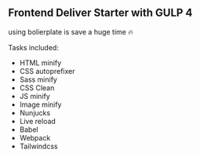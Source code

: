 ## Frontend Deliver Starter with GULP 4

using bolierplate is save a huge time :fire:

Tasks included:

- HTML minify
- CSS autoprefixer
- Sass minify
- CSS Clean
- JS minify
- Image minify
- Nunjucks
- Live reload
- Babel
- Webpack
- Tailwindcss
